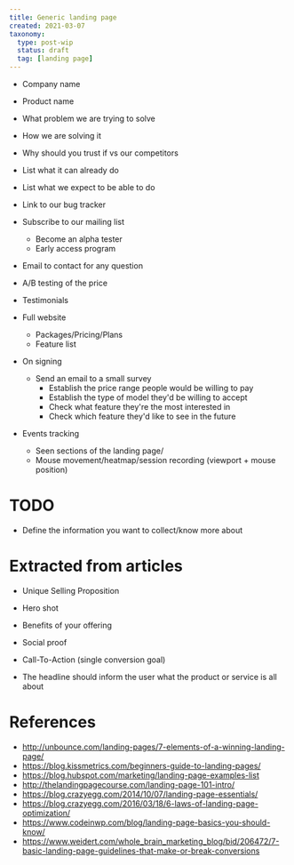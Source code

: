 ```yaml
---
title: Generic landing page
created: 2021-03-07
taxonomy:
  type: post-wip
  status: draft
  tag: [landing page]
---
```


* Company name
* Product name
* What problem we are trying to solve
* How we are solving it
* Why should you trust if vs our competitors
* List what it can already do
* List what we expect to be able to do
* Link to our bug tracker
* Subscribe to our mailing list
	* Become an alpha tester
	* Early access program
* Email to contact for any question

* A/B testing of the price

* Testimonials

* Full website
	* Packages/Pricing/Plans
	* Feature list

* On signing
	* Send an email to a small survey
		* Establish the price range people would be willing to pay
		* Establish the type of model they'd be willing to accept
		* Check what feature they're the most interested in
		* Check which feature they'd like to see in the future

* Events tracking
	* Seen sections of the landing page/
	* Mouse movement/heatmap/session recording (viewport + mouse position)

# TODO
* Define the information you want to collect/know more about

# Extracted from articles
* Unique Selling Proposition
* Hero shot
* Benefits of your offering
* Social proof
* Call-To-Action (single conversion goal)

* The headline should inform the user what the product or service is all about

# References
* http://unbounce.com/landing-pages/7-elements-of-a-winning-landing-page/
* https://blog.kissmetrics.com/beginners-guide-to-landing-pages/
* https://blog.hubspot.com/marketing/landing-page-examples-list
* http://thelandingpagecourse.com/landing-page-101-intro/
* https://blog.crazyegg.com/2014/10/07/landing-page-essentials/
* https://blog.crazyegg.com/2016/03/18/6-laws-of-landing-page-optimization/
* https://www.codeinwp.com/blog/landing-page-basics-you-should-know/
* https://www.weidert.com/whole_brain_marketing_blog/bid/206472/7-basic-landing-page-guidelines-that-make-or-break-conversions
